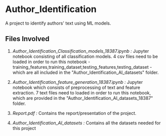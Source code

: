 # Author_Identification
A project to identify authors' text using ML models.

## Files Involved
1. *Author_Identification_Classification_models_18387.ipynb :* Jupyter notebook consisting of all classification models. 4 csv files need to be loaded in order to run this notebook - training_features,training_dataset,testing_features,testing_dataset - which are
all included in the "Author_Identification_AI_datasets" folder.
         
2. *Author_Identification_feature_generation_18387.ipynb :*
            Jupyter notebook which consists of preprocessing of text and feature extraction. 7 text files need to
            loaded in order to run this notebook, which are provided in the "Author_Identification_AI_datasets_18387" 
            folder.
         
3. *Report.pdf :* Contains the report/presentation of the project.

4. *Author_Identification_AI_datasets :* Contains all the datasets needed for this project
